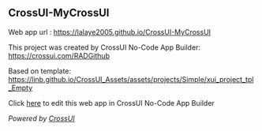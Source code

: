 ## CrossUI-MyCrossUI
Web app url : https://lalaye2005.github.io/CrossUI-MyCrossUI

This project was created by CrossUI No-Code App Builder: https://crossui.com/RADGithub

Based on template: https://linb.github.io/CrossUI_Assets/assets/projects/Simple/xui_project_tpl_Empty

Click [here](https://crossui.com/RADGithub/#!from=github&owner=lalaye2005&repo=CrossUI-MyCrossUI) to edit this web app in CrossUI No-Code App Builder

<i>Powered by [CrossUI](https://crossui.com)</i>
